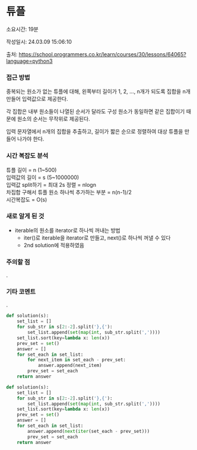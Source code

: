 # 튜플

소요시간: 19분

작성일시: 24.03.09 15:06:10

출처: https://school.programmers.co.kr/learn/courses/30/lessons/64065?language=python3

### 접근 방법
중복되는 원소가 없는 튜플에 대해, 왼쪽부터 길이가 1, 2, ..., n개가 되도록 집합을 n개 만들어 입력값으로 제공한다.

각 집합은 내부 원소들이 나열된 순서가 달라도 구성 원소가 동일하면 같은 집합이기 때문에 원소의 순서는 무작위로 제공된다.

입력 문자열에서 n개의 집합을 추출하고, 길이가 짧은 순으로 정렬하여 대상 튜플을 만들어 나가야 한다.

### 시간 복잡도 분석
튜플 길이 = n (1~500)  
입력값의 길이 = s (5~1000000)  
입력값 split하기 = 최대 2s
정렬 = nlogn  
차집합 구해서 튜플 원소 하나씩 추가하는 부분 = n(n-1)/2  
시간복잡도 = O(s)  

### 새로 알게 된 것
- iterable의 원소를 iterator로 하나씩 꺼내는 방법
  - iter()로 iterable을 iterator로 만들고, next()로 하나씩 꺼낼 수 있다
  - 2nd solution에 적용하였음

### 주의할 점
.

### 기타 코멘트
.

```python
def solution(s):
    set_list = []
    for sub_str in s[2:-2].split('},{'):
        set_list.append(set(map(int, sub_str.split(','))))
    set_list.sort(key=lambda x: len(x))
    prev_set = set()
    answer = []
    for set_each in set_list:
        for next_item in set_each - prev_set:
            answer.append(next_item)
        prev_set = set_each
    return answer
```
```python
def solution(s):
    set_list = []
    for sub_str in s[2:-2].split('},{'):
        set_list.append(set(map(int, sub_str.split(','))))
    set_list.sort(key=lambda x: len(x))
    prev_set = set()
    answer = []
    for set_each in set_list:
        answer.append(next(iter(set_each - prev_set)))
        prev_set = set_each
    return answer
```

